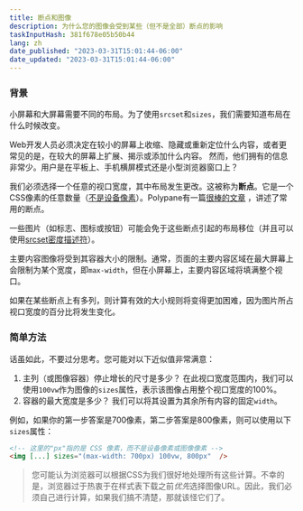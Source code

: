 ```yaml
---
title: 断点和图像
description: 为什么您的图像会受到某些（但不是全部）断点的影响
taskInputHash: 381f678e05b50b44
lang: zh
date_published: "2023-03-31T15:01:44-06:00"
date_updated: "2023-03-31T15:01:44-06:00"
---
```

### 背景

小屏幕和大屏幕需要不同的布局。为了使用`srcset`和`sizes`，我们需要知道布局在什么时候改变。

Web开发人员必须决定在较小的屏幕上收缩、隐藏或重新定位什么内容，或者更常见的是，在较大的屏幕上扩展、揭示或添加什么内容。 然而，他们拥有的信息非常少。用户是在平板上、手机横屏模式还是小型浏览器窗口上？

我们必须选择一个任意的视口宽度，其中布局发生更改。这被称为**断点**。它是一个CSS像素的任意数量（[不是设备像素](/zh-cn/pixels-not-pixels)）。Polypane有一篇[很棒的文章](https://polypane.app/blog/the-breakpoints-we-tested-in-2021-and-the-ones-to-test-in-2022/#the-breakpoints-to-develop-on-in-2023) ，讲述了常用的断点。

一些图片（如标志、图标或按钮）可能会免于这些断点引起的布局移位（并且可以使用[srcset密度描述符](/zh-cn/density-descriptors)）。

主要内容图像将受到其容器大小的限制。通常，页面的主要内容区域在最大屏幕上会限制为某个宽度，即`max-width`，但在小屏幕上，主要内容区域将填满整个视口。

如果在某些断点上有多列，则计算有效的大小规则将变得更加困难，因为图片所占视口宽度的百分比将发生变化。

### 简单方法

话虽如此，不要过分思考。您可能对以下近似值非常满意：

1.  主列（或图像容器）停止增长的尺寸是多少？ 在此视口宽度范围内，我们可以使用`100vw`作为图像的`sizes`属性，表示该图像占用整个视口宽度的100%。
2. 容器的最大宽度是多少？ 我们可以将其设置为其余所有内容的固定`width`。

例如，如果你的第一步答案是700像素，第二步答案是800像素，则可以使用以下`sizes`属性：

```html
<!-- 这里的"px"指的是 CSS 像素，而不是设备像素或图像像素 -->
<img [...] sizes="(max-width: 700px) 100vw, 800px"  />
```



> 您可能认为浏览器可以根据CSS为我们很好地处理所有这些计算。不幸的是，浏览器过于热衷于在样式表下载之前*优先*选择图像URL。因此，我们必须自己进行计算，如果我们搞不清楚，那就该怪它们了。
